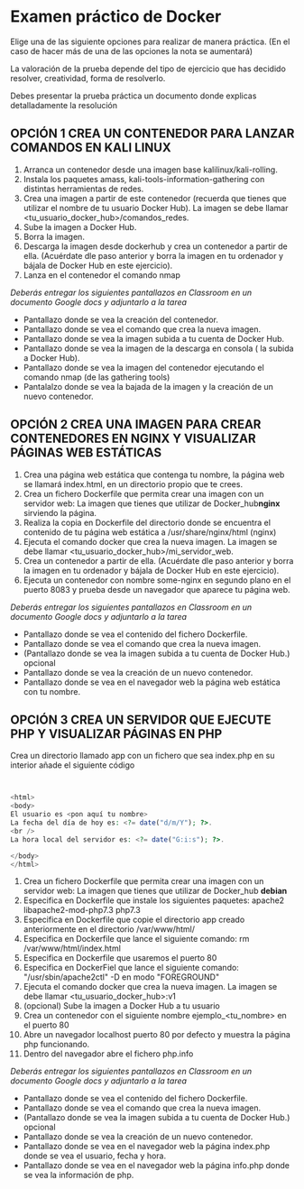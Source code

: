 # Examen práctico de Docker

Elige una de las siguiente opciones para realizar de manera práctica.
(En el caso de hacer más de una de las opciones la nota se aumentará)

La valoración de la prueba depende del tipo de ejercicio que has decidido resolver, creatividad, forma de resolverlo.

Debes presentar la prueba práctica un documento donde explicas detalladamente la resolución


## OPCIÓN 1 CREA UN CONTENEDOR PARA LANZAR COMANDOS EN KALI LINUX

1. Arranca un contenedor desde una imagen base kalilinux/kali-rolling.
2. Instala los paquetes amass,  kali-tools-information-gathering con distintas herramientas de redes.
3. Crea una imagen a partir de este contenedor (recuerda que tienes que utilizar el nombre de tu usuario Docker Hub). La imagen se debe llamar <tu_usuario_docker_hub>/comandos_redes.
4. Sube la imagen a Docker Hub.
5. Borra la imagen.
6. Descarga la imagen desde dockerhub y crea un contenedor a partir de ella. (Acuérdate dle paso anterior y borra la imagen en tu ordenador y bájala de Docker Hub en este ejercicio).
7. Lanza en el contenedor el comando nmap

*Deberás entregar los siguientes pantallazos en Classroom en un documento Google docs y adjuntarlo a la tarea*

* Pantallazo donde se vea la creación del contenedor.
* Pantallazo donde se vea el comando que crea la nueva imagen.
* Pantallazo donde se vea la imagen subida a tu cuenta de Docker Hub.
* Pantallazo donde se vea la imagen de la descarga en consola ( la subida a Docker Hub).
* Pantallazo donde se vea la imagen del contenedor ejecutando el comando nmap (de las gathering tools)
* Pantalalzo donde se vea la bajada de la imagen y la creación de un nuevo contenedor.

## OPCIÓN 2 CREA UNA IMAGEN PARA CREAR CONTENEDORES EN NGINX Y VISUALIZAR PÁGINAS WEB ESTÁTICAS


1. Crea una página web estática que contenga tu nombre, la página web se llamará index.html, en un directorio propio que te crees.
2. Crea un fichero Dockerfile que permita crear una imagen con un servidor web: La imagen que tienes que utilizar de Docker_hub**nginx** sirviendo la página. 
3. Realiza la copia en Dockerfile del directorio donde se encuentra el contenido de tu página web estática a /usr/share/nginx/html (nginx)
4. Ejecuta el comando docker que crea la nueva imagen. La imagen se debe llamar <tu_usuario_docker_hub>/mi_servidor_web.
5. Crea un contenedor a partir de ella. (Acuérdate dle paso anterior y borra la imagen en tu ordenador y bájala de Docker Hub en este ejercicio).
6. Ejecuta un contenedor con nombre some-nginx en segundo plano en el puerto 8083 y prueba desde un navegador que aparece tu página web.

*Deberás entregar los siguientes pantallazos en Classroom en un documento Google docs y adjuntarlo a la tarea*

* Pantallazo donde se vea el contenido del fichero Dockerfile.
* Pantallazo donde se vea el comando que crea la nueva imagen.
* (Pantallazo donde se vea la imagen subida a tu cuenta de Docker Hub.) opcional
* Pantallazo donde se vea la creación de un nuevo contenedor.
* Pantallazo donde se vea en el navegador web la página web estática con tu nombre.

## OPCIÓN 3 CREA UN SERVIDOR QUE EJECUTE PHP Y VISUALIZAR PÁGINAS EN PHP

Crea un directorio llamado app con un fichero que sea index.php en su interior añade el siguiente código


```php


<html>
<body>
El usuario es <pon aquí tu nombre>
La fecha del día de hoy es: <?= date("d/m/Y"); ?>.
<br />
La hora local del servidor es: <?= date("G:i:s"); ?>.

</body>
</html>

```

1. Crea un fichero Dockerfile que permita crear una imagen con un servidor web: La imagen que tienes que utilizar de Docker_hub **debian**
2. Especifica en Dockerfile que instale los siguientes paquetes: apache2 libapache2-mod-php7.3 php7.3
3. Especifica en Dockerfile que copie el directorio app creado anteriormente en el directorio /var/www/html/
4. Especifica en Dockerfile que lance el siguiente comando: rm /var/www/html/index.html
5. Especifica en Dockerfile que usaremos el puerto 80
6. Especifica en DockerFiel que lance el siguiente comando: "/usr/sbin/apache2ctl" -D en modo "FOREGROUND"
7. Ejecuta el comando docker que crea la nueva imagen. La imagen se debe llamar <tu_usuario_docker_hub>:v1
8. (opcional) Sube la imagen a Docker Hub a tu usuario
9. Crea un contenedor con el siguiente nombre ejemplo_<tu_nombre> en el puerto 80
10. Abre un navegador localhost puerto 80 por defecto y muestra la página php funcionando.
11. Dentro del navegador abre el fichero php.info

*Deberás entregar los siguientes pantallazos en Classroom en un documento Google docs y adjuntarlo a la tarea*

* Pantallazo donde se vea el contenido del fichero Dockerfile.
* Pantallazo donde se vea el comando que crea la nueva imagen.
* (Pantallazo donde se vea la imagen subida a tu cuenta de Docker Hub.) opcional
* Pantallazo donde se vea la creación de un nuevo contenedor.
* Pantallazo donde se vea en el navegador web la página index.php donde se vea el usuario, fecha y hora.
* Pantallazo donde se vea en el navegador web la página info.php donde se vea la información de php.





